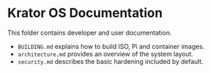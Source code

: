 # Krator OS Documentation

This folder contains developer and user documentation.

- `BUILDING.md` explains how to build ISO, Pi and container images.
- `architecture.md` provides an overview of the system layout.
- `security.md` describes the basic hardening included by default.

